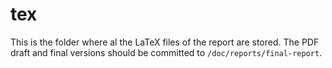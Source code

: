 # tex

This is the folder where al the LaTeX files of the report are stored. The PDF draft
and final versions should be committed to `/doc/reports/final-report`.
